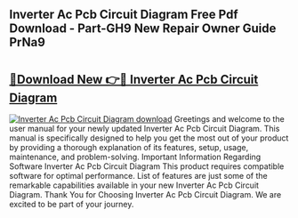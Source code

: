 ## Inverter Ac Pcb Circuit Diagram Free Pdf Download - Part-GH9 New Repair Owner Guide PrNa9

# <h2><a href="http://dfr85d.blite.top/?on=Inverter+Ac+Pcb+Circuit+Diagram">🔗Download New 👉🔴 Inverter Ac Pcb Circuit Diagram</a></h2>

[![Inverter Ac Pcb Circuit Diagram download](https://i.imgur.com/lujVjoI.png)](http://dfr85d.blite.top/?on=Inverter+Ac+Pcb+Circuit+Diagram)
Greetings and welcome to the user manual for your newly updated Inverter Ac Pcb Circuit Diagram. This manual is specifically designed to help you get the most out of your product by providing a thorough explanation of its features, setup, usage, maintenance, and problem-solving. Important Information Regarding Software Inverter Ac Pcb Circuit Diagram This product requires compatible software for optimal performance. List of features are just some of the remarkable capabilities available in your new Inverter Ac Pcb Circuit Diagram. Thank You for Choosing Inverter Ac Pcb Circuit Diagram. We are excited to be part of your journey.
